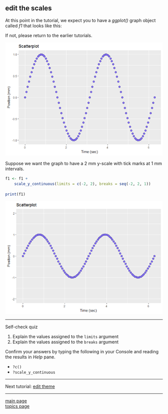 
edit the scales
---------------

At this point in the tutorial, we expect you to have a *ggplot()* graph object called *f1* that looks like this:

If not, please return to the earlier tutorials.

![](tut-0307_edit-scales_files/figure-markdown_github-ascii_identifiers/unnamed-chunk-2-1.png)

Suppose we want the graph to have a 2 mm y-scale with tick marks at 1 mm intervals.

``` r
f1 <- f1 +
    scale_y_continuous(limits = c(-2, 2), breaks = seq(-2, 2, 1))

print(f1)
```

![](tut-0307_edit-scales_files/figure-markdown_github-ascii_identifiers/unnamed-chunk-3-1.png)

------------------------------------------------------------------------

Self-check quiz

1.  Explain the values assigned to the `limits` argument
2.  Explain the values assigned to the `breaks` argument

Confirm your answers by typing the following in your Console and reading the results in *Help* pane.

-   `?c()`
-   `?scale_y_continuous`

------------------------------------------------------------------------

Next tutorial: [edit theme](tut-0308_edit-theme.md)

------------------------------------------------------------------------

[main page](../README.md)<br> [topics page](../README-by-topic.md)
